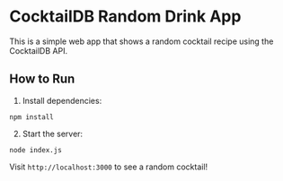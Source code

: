 # CocktailDB Random Drink App

This is a simple web app that shows a random cocktail recipe using the CocktailDB API.

## How to Run

1. Install dependencies:
```
npm install
```

2. Start the server:
```
node index.js
```

Visit `http://localhost:3000` to see a random cocktail!
